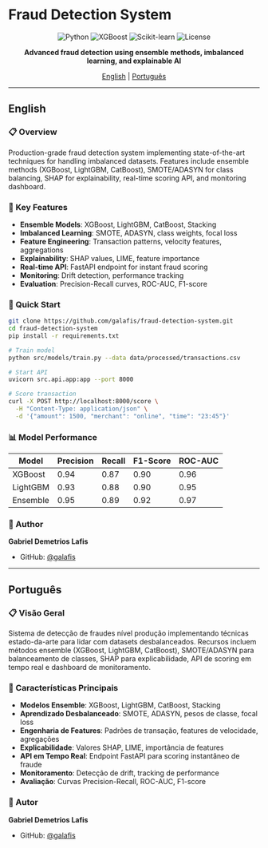 # Fraud Detection System

<div align="center">

![Python](https://img.shields.io/badge/python-3.9+-blue.svg)
![XGBoost](https://img.shields.io/badge/XGBoost-2.0+-FF6600.svg)
![Scikit-learn](https://img.shields.io/badge/Scikit--learn-1.3+-F7931E.svg)
![License](https://img.shields.io/badge/license-MIT-green.svg)

**Advanced fraud detection using ensemble methods, imbalanced learning, and explainable AI**

[English](#english) | [Português](#português)

</div>

---

## English

### 📋 Overview

Production-grade fraud detection system implementing state-of-the-art techniques for handling imbalanced datasets. Features include ensemble methods (XGBoost, LightGBM, CatBoost), SMOTE/ADASYN for class balancing, SHAP for explainability, real-time scoring API, and monitoring dashboard.

### 🎯 Key Features

- **Ensemble Models**: XGBoost, LightGBM, CatBoost, Stacking
- **Imbalanced Learning**: SMOTE, ADASYN, class weights, focal loss
- **Feature Engineering**: Transaction patterns, velocity features, aggregations
- **Explainability**: SHAP values, LIME, feature importance
- **Real-time API**: FastAPI endpoint for instant fraud scoring
- **Monitoring**: Drift detection, performance tracking
- **Evaluation**: Precision-Recall curves, ROC-AUC, F1-score

### 🚀 Quick Start

```bash
git clone https://github.com/galafis/fraud-detection-system.git
cd fraud-detection-system
pip install -r requirements.txt

# Train model
python src/models/train.py --data data/processed/transactions.csv

# Start API
uvicorn src.api.app:app --port 8000

# Score transaction
curl -X POST http://localhost:8000/score \
  -H "Content-Type: application/json" \
  -d '{"amount": 1500, "merchant": "online", "time": "23:45"}'
```

### 📊 Model Performance

| Model | Precision | Recall | F1-Score | ROC-AUC |
|-------|-----------|--------|----------|---------|
| XGBoost | 0.94 | 0.87 | 0.90 | 0.96 |
| LightGBM | 0.93 | 0.88 | 0.90 | 0.95 |
| Ensemble | 0.95 | 0.89 | 0.92 | 0.97 |

### 👤 Author

**Gabriel Demetrios Lafis**
- GitHub: [@galafis](https://github.com/galafis)

---

## Português

### 📋 Visão Geral

Sistema de detecção de fraudes nível produção implementando técnicas estado-da-arte para lidar com datasets desbalanceados. Recursos incluem métodos ensemble (XGBoost, LightGBM, CatBoost), SMOTE/ADASYN para balanceamento de classes, SHAP para explicabilidade, API de scoring em tempo real e dashboard de monitoramento.

### 🎯 Características Principais

- **Modelos Ensemble**: XGBoost, LightGBM, CatBoost, Stacking
- **Aprendizado Desbalanceado**: SMOTE, ADASYN, pesos de classe, focal loss
- **Engenharia de Features**: Padrões de transação, features de velocidade, agregações
- **Explicabilidade**: Valores SHAP, LIME, importância de features
- **API em Tempo Real**: Endpoint FastAPI para scoring instantâneo de fraude
- **Monitoramento**: Detecção de drift, tracking de performance
- **Avaliação**: Curvas Precision-Recall, ROC-AUC, F1-score

### 👤 Autor

**Gabriel Demetrios Lafis**
- GitHub: [@galafis](https://github.com/galafis)
